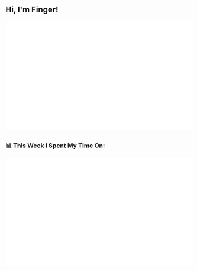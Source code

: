 <h2> Hi, I'm Finger!</h2>

<img align="right" src="https://raw.githubusercontent.com/spianmo/github-stats/master/generated/overview.svg#gh-light-mode-only">

<!-- <img align="right" height="160em" src="https://github-readme-stats-eight-theta.vercel.app/api/top-langs/?username=spianmo&layout=compact&langs_count=8&theme=algolia"/>	 -->
	
```go
package main

type Me struct {
	Name   string
	Job    string
	Code   string
	Skills string
}

func main() {
	me := &Me{
		Name:   "Finger",
		Job:    "Client-side Engineer",
		Code:   "Java, Kotlin, C#, Rust and C++ and Others",
		Skills: "Android, Security, Cross-platform client, NLP, CV, ASR ^o^",
	}
	_ = me
}
```


<h3>📊 This Week I Spent My Time On:</h3>
<img align='right' src="https://raw.githubusercontent.com/spianmo/github-stats/master/generated/languages.svg#gh-light-mode-only">

<!--START_SECTION:waka-->

```txt
C++                    8 hrs 16 mins   ███████████▒░░░░░░░░░░░░░   45.77 %
Kotlin                 3 hrs 36 mins   █████░░░░░░░░░░░░░░░░░░░░   19.96 %
Bash                   1 hr 48 mins    ██▓░░░░░░░░░░░░░░░░░░░░░░   10.02 %
ObjectiveC             1 hr 27 mins    ██░░░░░░░░░░░░░░░░░░░░░░░   08.04 %
Java                   38 mins         █░░░░░░░░░░░░░░░░░░░░░░░░   03.58 %
```

<!--END_SECTION:waka-->
